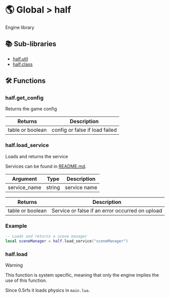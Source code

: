 # 🌎 Global > half

Engine library

## 📚 Sub-libraries
- [half.util](half.class.md)
- [half.class](half.class.md)

## 🛠️ Functions

### half.get_config
Returns the game config

| Returns | Description |
| ------------------ | ------------- |
| table or boolean | config or false if load failed |

### half.load_service
Loads and returns the service

Services can be found in [README.md](../README.md).

| Argument | Type | Description |
| ------------- | ------------- | ------------- |
| service_name | string | service name |

| Returns | Description |
| ------------------ | ------------- |
| table or boolean | Service or false if an error occurred on upload |

### Example
```lua
-- Loads and returns a scene manager
local sceneManager = half.load_service("sceneManager")
```

### half.load

> [!WARNING]  
> This function is system specific, meaning that only the engine implies the use of this function.

Since 0.5rfs it loads physics in `main.lua`.